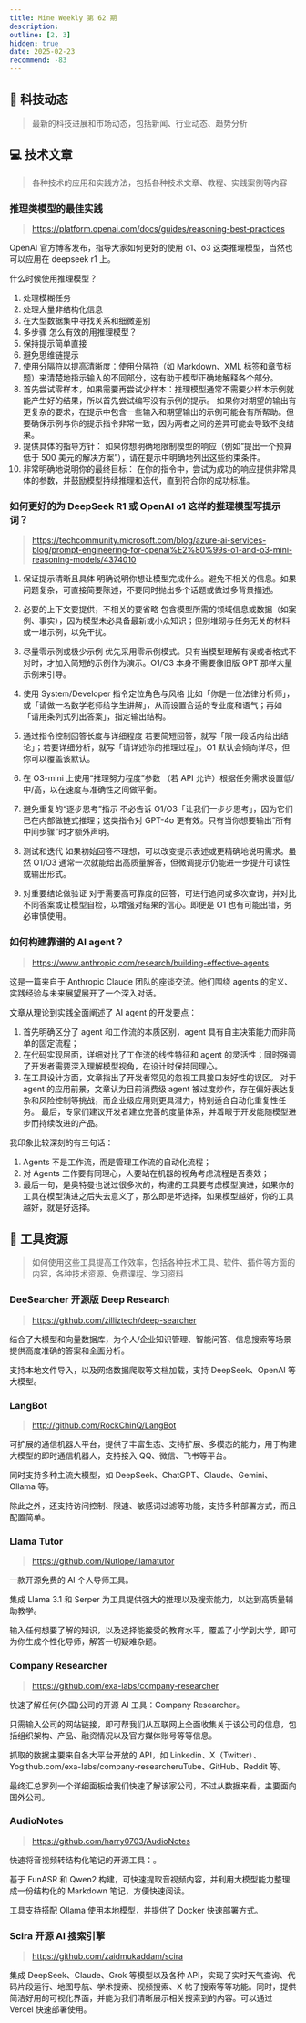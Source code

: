 ```yaml
---
title: Mine Weekly 第 62 期
description:
outline: [2, 3]
hidden: true
date: 2025-02-23
recommend: -83
---
```


## 🚀 科技动态

> 最新的科技进展和市场动态，包括新闻、行业动态、趋势分析

## 💻 技术文章

> 各种技术的应用和实践方法，包括各种技术文章、教程、实践案例等内容

### 推理类模型的最佳实践

> https://platform.openai.com/docs/guides/reasoning-best-practices

OpenAI 官方博客发布，指导大家如何更好的使用 o1、o3 这类推理模型，当然也可以应用在 deepseek r1 上。

什么时候使用推理模型？

1. 处理模糊任务
2. 处理大量非结构化信息
3. 在大型数据集中寻找关系和细微差别
4. 多步骤
   怎么有效的用推理模型？
5. 保持提示简单直接
6. 避免思维链提示
7. 使用分隔符以提高清晰度：使用分隔符（如 Markdown、XML 标签和章节标题）来清楚地指示输入的不同部分，这有助于模型正确地解释各个部分。
8. 首先尝试零样本，如果需要再尝试少样本：推理模型通常不需要少样本示例就能产生好的结果，所以首先尝试编写没有示例的提示。 如果你对期望的输出有更复杂的要求，在提示中包含一些输入和期望输出的示例可能会有所帮助。但要确保示例与你的提示指令非常一致，因为两者之间的差异可能会导致不良结果。
9. 提供具体的指导方针： 如果你想明确地限制模型的响应（例如“提出一个预算低于 500 美元的解决方案”），请在提示中明确地列出这些约束条件。
10. 非常明确地说明你的最终目标： 在你的指令中，尝试为成功的响应提供非常具体的参数，并鼓励模型持续推理和迭代，直到符合你的成功标准。

### 如何更好的为 DeepSeek R1 或 OpenAI o1 这样的推理模型写提示词？

> https://techcommunity.microsoft.com/blog/azure-ai-services-blog/prompt-engineering-for-openai%E2%80%99s-o1-and-o3-mini-reasoning-models/4374010

1. 保证提示清晰且具体
   明确说明你想让模型完成什么。避免不相关的信息。如果问题复杂，可直接简要陈述，不要同时抛出多个话题或做过多背景描述。

2. 必要的上下文要提供，不相关的要省略
   包含模型所需的领域信息或数据（如案例、事实），因为模型未必具备最新或小众知识；但别堆砌与任务无关的材料或一堆示例，以免干扰。

3. 尽量零示例或极少示例
   优先采用零示例模式。只有当模型理解有误或者格式不对时，才加入简短的示例作为演示。O1/O3 本身不需要像旧版 GPT 那样大量示例来引导。

4. 使用 System/Developer 指令定位角色与风格
   比如「你是一位法律分析师」，或「请做一名数学老师给学生讲解」，从而设置合适的专业度和语气；再如「请用条列式列出答案」，指定输出结构。

5. 通过指令控制回答长度与详细程度
   若要简短回答，就写「限一段话内给出结论」；若要详细分析，就写「请详述你的推理过程」。O1 默认会倾向详尽，但你可以覆盖该默认。

6. 在 O3-mini 上使用“推理努力程度”参数
   （若 API 允许）根据任务需求设置低/中/高，以在速度与准确性之间做平衡。

7. 避免重复的“逐步思考”指示
   不必告诉 O1/O3「让我们一步步思考」，因为它们已在内部做链式推理；这类指令对 GPT-4o 更有效。只有当你想要输出“所有中间步骤”时才额外声明。

8. 测试和迭代
   如果初始回答不理想，可以改变提示表述或更精确地说明需求。虽然 O1/O3 通常一次就能给出高质量解答，但微调提示仍能进一步提升可读性或输出形式。

9. 对重要结论做验证
   对于需要高可靠度的回答，可进行追问或多次查询，并对比不同答案或让模型自检，以增强对结果的信心。即便是 O1 也有可能出错，务必审慎使用。

### 如何构建靠谱的 AI agent？

> https://www.anthropic.com/research/building-effective-agents

这是一篇来自于 Anthropic Claude 团队的座谈交流。他们围绕 agents 的定义、实践经验与未来展望展开了一个深入对话。

文章从理论到实践全面阐述了 AI agent 的开发要点：

1. 首先明确区分了 agent 和工作流的本质区别，agent 具有自主决策能力而非简单的固定流程；
2. 在代码实现层面，详细对比了工作流的线性特征和 agent 的灵活性；同时强调了开发者需要深入理解模型视角，在设计时保持同理心。
3. 在工具设计方面，文章指出了开发者常见的忽视工具接口友好性的误区。
   对于 agent 的应用前景，文章认为目前消费级 agent 被过度炒作，存在偏好表达复杂和风险控制等挑战，而企业级应用则更具潜力，特别适合自动化重复性任务。
   最后，专家们建议开发者建立完善的度量体系，并着眼于开发能随模型进步而持续改进的产品。

我印象比较深刻的有三句话：

1. Agents 不是工作流，而是管理工作流的自动化流程；
2. 对 Agents 工作要有同理心，人要站在机器的视角考虑流程是否奏效；
3. 最后一句，是奥特曼也说过很多次的，构建的工具要考虑模型演进，如果你的工具在模型演进之后失去意义了，那么即是坏选择，如果模型越好，你的工具越好，就是好选择。

## 🔧 工具资源

> 如何使用这些工具提高工作效率，包括各种技术工具、软件、插件等方面的内容，各种技术资源、免费课程、学习资料

### DeeSearcher 开源版 Deep Research

> https://github.com/zilliztech/deep-searcher

结合了大模型和向量数据库，为个人/企业知识管理、智能问答、信息搜索等场景提供高度准确的答案和全面分析。

支持本地文件导入，以及网络数据爬取等文档加载，支持 DeepSeek、OpenAI 等大模型。

### LangBot

> http://github.com/RockChinQ/LangBot

可扩展的通信机器人平台，提供了丰富生态、支持扩展、多模态的能力，用于构建大模型的即时通信机器人，支持接入 QQ、微信、飞书等平台。

同时支持多种主流大模型，如 DeepSeek、ChatGPT、Claude、Gemini、Ollama 等。

除此之外，还支持访问控制、限速、敏感词过滤等功能，支持多种部署方式，而且配置简单。

### Llama Tutor

> https://github.com/Nutlope/llamatutor

一款开源免费的 AI 个人导师工具。

集成 Llama 3.1 和 Serper 为工具提供强大的推理以及搜索能力，以达到高质量辅助教学。

输入任何想要了解的知识，以及选择能接受的教育水平，覆盖了小学到大学，即可为你生成个性化导师，解答一切疑难杂题。

### Company Researcher

> https://github.com/exa-labs/company-researcher

快速了解任何(外国)公司的开源 AI 工具：Company Researcher。

只需输入公司的网站链接，即可帮我们从互联网上全面收集关于该公司的信息，包括组织架构、产品、融资情况以及官方媒体账号等等信息。

抓取的数据主要来自各大平台开放的 API，如 Linkedin、X（Twitter）、Yogithub.com/exa-labs/company-researcheruTube、GitHub、Reddit 等。

最终汇总罗列一个详细面板给我们快速了解该家公司，不过从数据来看，主要面向国外公司。

### AudioNotes

> https://github.com/harry0703/AudioNotes

快速将音视频转结构化笔记的开源工具：。

基于 FunASR 和 Qwen2 构建，可快速提取音视频内容，并利用大模型能力整理成一份结构化的 Markdown 笔记，方便快速阅读。

工具支持搭配 Ollama 使用本地模型，并提供了 Docker 快速部署方式。

### Scira 开源 AI 搜索引擎

> https://github.com/zaidmukaddam/scira

集成 DeepSeek、Claude、Grok 等模型以及各种 API，实现了实时天气查询、代码片段运行、地图导航、学术搜索、视频搜索、X 帖子搜索等等功能。同时，提供简洁好用的可视化界面，并能为我们清晰展示相关搜索到的内容。可以通过 Vercel 快速部署使用。

